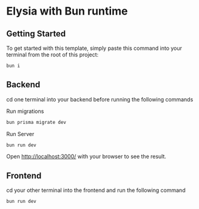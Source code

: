 # Elysia with Bun runtime

## Getting Started

To get started with this template, simply paste this command into your terminal from the root of this project:

```bash
bun i
```

## Backend

cd one terminal into your backend before running the following commands

Run migrations

```bash
bun prisma migrate dev
```

Run Server

```bash
bun run dev
```

Open <http://localhost:3000/> with your browser to see the result.

## Frontend

cd your other terminal into the frontend and run the following command

```bash
bun run dev
```
